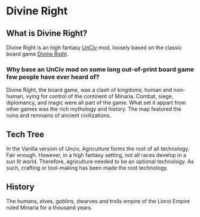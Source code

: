 # Divine Right

## What is Divine Right?

Divine Right is an high fantasy [UnCiv](https://yairm210.github.io/Unciv/) mod, loosely based on the classic board game [Divine Right](https://boardgamegeek.com/boardgame/23/divine-right). 

### Why base an UnCiv mod on some long out-of-print board game few people have ever heard of?

Divine Right, the board game, was a clash of kingdoms, human and non-human, vying for control of the continent of Minaria. Combat, siege, diplomancy, and magic were all part of the game. What set it appart from other games was the rich mythology and history. The map featured the ruins and remnains of ancient civilizations. 

## Tech Tree

In the Vanilla version of Unciv, Agriculture forms the root of all technology. Fair enough. However, in a high fantasy setting, not all races develop in a sun lit world. Therefore, agriculture needed to be an optional technology. As such, crafting or tool-making has been made the root technology. 


## History

The 
humans, elves, goblins, dwarves and trolls empire of the Lloroi Empire ruled Minaria for a thousand years. 

